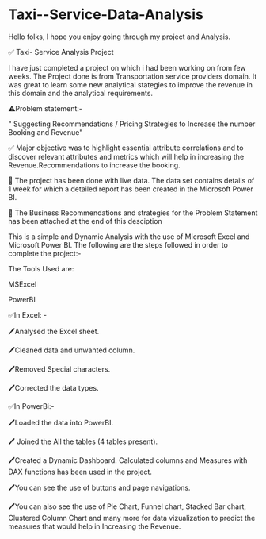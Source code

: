 # Taxi--Service-Data-Analysis


Hello folks, I hope you enjoy going through my project and Analysis.



✅ Taxi- Service Analysis Project 



I have just completed a project on which i had been working on from few weeks. The Project done is from Transportation service providers domain. It was great to learn some new analytical stategies to improve the revenue in this domain and the analytical requirements. 

⚠Problem statement:-

" Suggesting Recommendations / Pricing Strategies to Increase the number Booking and Revenue" 


✅ Major objective was to highlight essential attribute correlations and to discover relevant attributes and metrics which will help in increasing the Revenue.Recommendations to increase the booking. 




📌 The project has been done with live data. The data set contains details of 1 week for which a detailed report has been created in the Microsoft Power BI.

📌 The Business Recommendations and strategies for the Problem Statement has been attached at the end of this desciption



This is a simple and Dynamic Analysis with the use of Microsoft Excel and Microsoft Power BI. The following are the steps followed in order to complete the project:-



The Tools Used are:

MSExcel 

PowerBI



✅In Excel: -

🖊Analysed the Excel sheet.

🖊Cleaned data and unwanted column.

🖊Removed Special characters.

🖊Corrected the data types.



✅In PowerBi:-



🖊Loaded the data into PowerBI.

🖊 Joined the All the tables (4 tables present).

🖊Created a Dynamic Dashboard. Calculated columns and Measures with DAX functions has been used in the project.

🖊You can see the use of buttons and page navigations.

🖊You can also see the use of Pie Chart, Funnel chart, Stacked Bar chart, Clustered Column Chart and many more for data vizualization to predict the measures that would help in Increasing the Revenue.








